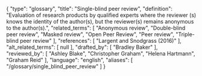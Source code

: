 {
    "type": "glossary",
    "title": "Single-blind peer review",
    "definition": "Evaluation of research products by qualified experts where the reviewer (s) knows the identity of the author(s), but the reviewer(s) remains anonymous to the author(s).",
    "related_terms": [
        "Anonymous review",
        "Double-blind peer review",
        "Masked review",
        "Open Peer Review",
        "Peer review",
        "Triple-blind peer review"
    ],
    "references": [
        "Largent and Snodgrass (2016)"
    ],
    "alt_related_terms": [
        null
    ],
    "drafted_by": [
        "Bradley Baker"
    ],
    "reviewed_by": [
        "Ashley Blake",
        "Christopher Graham",
        "Helena Hartmann",
        "Graham Reid"
    ],
    "language": "english",
    "aliases": [
        "/glossary/single_blind_peer_review"
    ]
}